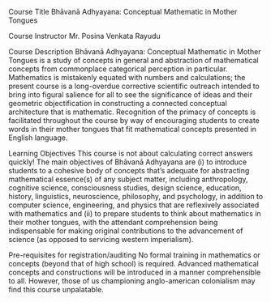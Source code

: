 Course Title
Bhāvanā Adhyayana: Conceptual Mathematic in Mother Tongues

Course Instructor
Mr. Posina Venkata Rayudu

Course Description
Bhāvanā Adhyayana: Conceptual Mathematic in Mother Tongues is a study of concepts in general and abstraction of mathematical concepts from commonplace categorical perception in particular.  Mathematics is mistakenly equated with numbers and calculations; the present course is a long-overdue corrective scientific outreach intended to bring into figural salience for all to see the significance of ideas and their geometric objectification in constructing a connected conceptual architecture that is mathematic.  Recognition of the primacy of concepts is facilitated throughout the course by way of encouraging students to create words in their mother tongues that fit mathematical concepts presented in English language.

Learning Objectives
This course is not about calculating correct answers quickly!  The main objectives of Bhāvanā Adhyayana are (i) to introduce students to a cohesive body of concepts that’s adequate for abstracting mathematical essence(s) of any subject matter, including anthropology, cognitive science, consciousness studies, design science, education, history, linguistics, neuroscience, philosophy, and psychology, in addition to computer science, engineering, and physics that are reflexively associated with mathematics and (ii) to prepare students to think about mathematics in their mother tongues, with the attendant comprehension being indispensable for making original contributions to the advancement of science (as opposed to servicing western imperialism).

Pre-requisites for registration/auditing
No formal training in mathematics or concepts (beyond that of high school) is required.  Advanced mathematical concepts and constructions will be introduced in a manner comprehensible to all.  However, those of us championing anglo-american colonialism may find this course unpalatable.
